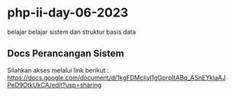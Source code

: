 # php-ii-day-06-2023
belajar belajar sistem dan struktur basis data

## Docs Perancangan Sistem
Silahkan akses melalui link berikut : 
https://docs.google.com/document/d/1kgFDMcIiyl1gGprpltABq_ASnEYklaAJPeD9OtkUkCA/edit?usp=sharing